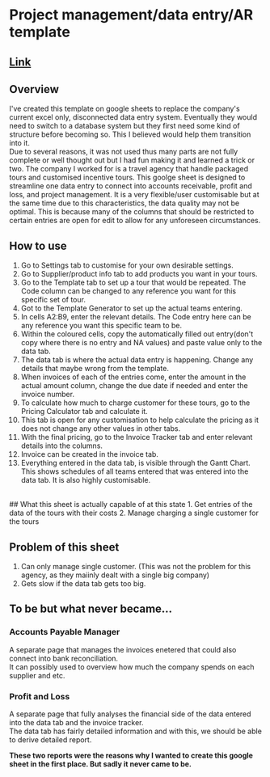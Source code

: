 # Project management/data entry/AR template 

## [Link](https://docs.google.com/spreadsheets/d/12Ga3FjOTrPm-NbdD_vt1rYL4uHXxFE2lnjU66pd6VWE/edit?usp=sharing)

## Overview
I've created this template on google sheets to replace the company's current excel only, disconnected data entry system.
Eventually they would need to switch to a database system but they first need some kind of structure before becoming so. This I believed would help them transition into it. <Br>
Due to several reasons, it was not used thus many parts are not fully complete or well thought out but I had fun making it and learned a trick or two.
The company I worked for is a travel agency that handle packaged tours and customised incentive tours.
This goolge sheet is designed to streamline one data entry to connect into accounts receivable, profit and loss, and project management. 
It is a very flexible/user customisable but at the same time due to this characteristics, the data quality may not be optimal. 
This is because many of the columns that should be restricted to certain entries are open for edit to allow for any unforeseen circumstances. 
<br>
## How to use
1. Go to Settings tab to customise for your own desirable settings.
2. Go to Supplier/product info tab to add products you want in your tours.
3. Go to the Template tab to set up a tour that would be repeated. The Code column can be changed to any reference you want for this specific set of tour.
4. Got to the Template Generator to set up the actual teams entering.
5. In cells A2:B9, enter the relevant details. The Code entry here can be any reference you want this specific team to be.
6. Within the coloured cells, copy the automatically filled out entry(don't copy where there is no entry and NA values) and paste value only to the data tab.
7. The data tab is where the actual data entry is happening. Change any details that maybe wrong from the template.
8. When invoices of each of the entries come, enter the amount in the actual amount column, change the due date if needed and enter the invoice number.
9. To calculate how much to charge customer for these tours, go to the Pricing Calculator tab and calculate it.
10. This tab is open for any customisation to help calculate the pricing as it does not change any other values in other tabs.
11. With the final pricing, go to the Invoice Tracker tab and enter relevant details into the columns.
12. Invoice can be created in the invoice tab.
13. Everything entered in the data tab, is visible through the Gantt Chart. This shows schedules of all teams entered that was entered into the data tab. It is also highly customisable.
<br>
## What this sheet is actually capable of at this state
1. Get entries of the data of the tours with their costs
2. Manage charging a single customer for the tours

## Problem of this sheet
1. Can only manage single customer. (This was not the problem for this agency, as they maiinly dealt with a single big company)
2. Gets slow if the data tab gets too big. 

## To be but what never became...
### Accounts Payable Manager
A separate page that manages the invoices enetered that could also connect into bank reconciliation.<br>
It can possibly used to overview how much the company spends on each supplier and etc. 

### Profit and Loss
A separate page that fully analyses the financial side of the data entered into the data tab and the invoice tracker.<br>
The data tab has fairly detailed information and with this, we should be able to derive detailed report.

**These two reports were the reasons why I wanted to create this google sheet in the first place. But sadly it never came to be.**


